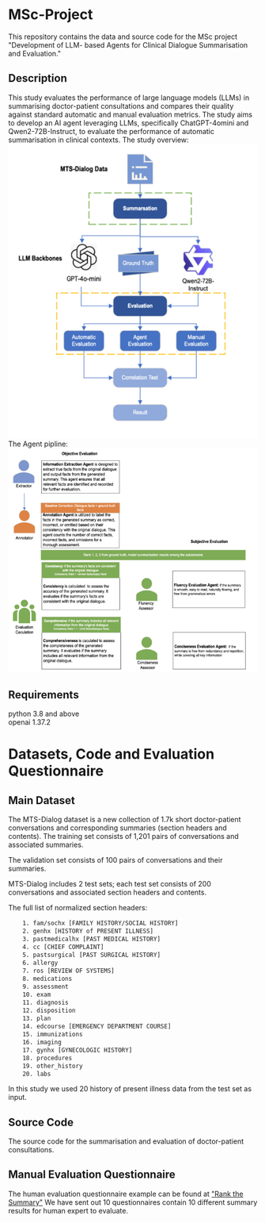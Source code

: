 # MSc-Project
This repository contains the data and source code for the MSc project "Development of LLM- based Agents for Clinical Dialogue Summarisation and Evaluation."

## Description
This study evaluates the performance of large language models (LLMs) in summarising doctor-patient consultations and compares their quality against standard automatic and manual evaluation metrics. The study aims to develop an AI agent leveraging LLMs, specifically ChatGPT-4omini and Qwen2-72B-Instruct, to evaluate the performance of automatic summarisation in clinical contexts.
The study overview:
![image](https://github.com/PotatooSoup/AIAgent/blob/main/image/workflow.png)
The Agent pipline:
![image](https://github.com/PotatooSoup/AIAgent/blob/main/image/agent.png)


## Requirements
python 3.8 and above  
openai 1.37.2

# Datasets, Code and Evaluation Questionnaire

## Main Dataset
The MTS-Dialog dataset is a new collection of 1.7k short doctor-patient conversations and corresponding summaries (section headers and contents).
The training set consists of 1,201 pairs of conversations and associated summaries.

The validation set consists of 100 pairs of conversations and their summaries.

MTS-Dialog includes 2 test sets; each test set consists of 200 conversations and associated section headers and contents.

The full list of normalized section headers:
```
    1. fam/sochx [FAMILY HISTORY/SOCIAL HISTORY]
    2. genhx [HISTORY of PRESENT ILLNESS]
    3. pastmedicalhx [PAST MEDICAL HISTORY]
    4. cc [CHIEF COMPLAINT]
    5. pastsurgical [PAST SURGICAL HISTORY]
    6. allergy
    7. ros [REVIEW OF SYSTEMS]
    8. medications
    9. assessment
    10. exam
    11. diagnosis
    12. disposition
    13. plan
    14. edcourse [EMERGENCY DEPARTMENT COURSE]
    15. immunizations
    16. imaging
    17. gynhx [GYNECOLOGIC HISTORY]
    18. procedures
    19. other_history
    20. labs
```
In this study we used 20 history of present illness data from the test set as input.

## Source Code
The source code for the summarisation and evaluation of doctor-patient consultations.

## Manual Evaluation Questionnaire
The human evaluation questionnaire example can be found at ["Rank the Summary"](https://forms.office.com/Pages/ResponsePage.aspx?id=KVxybjp2UE-B8i4lTwEzyNeZ6CsxK85FpPqFov_M7hBUN0xON1cwQ0JDUkNZTjhMVUVOOU1UV0Y3Ny4u) 
We have sent out 10 questionnaires contain 10 different summary results for human expert to evaluate.


